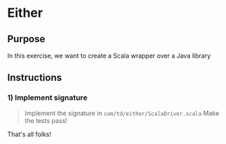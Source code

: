 # Either

## Purpose

In this exercise, we want to create a Scala wrapper over a Java library

## Instructions

### 1) Implement signature

> Implement the signature in `com/td/either/ScalaDriver.scala`
> Make the tests pass!

That's all folks!
